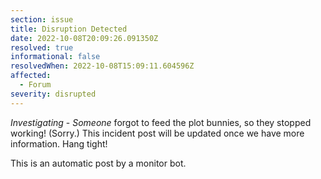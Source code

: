```yaml
---
section: issue
title: Disruption Detected
date: 2022-10-08T20:09:26.091350Z
resolved: true
informational: false
resolvedWhen: 2022-10-08T15:09:11.604596Z
affected:
  - Forum
severity: disrupted
---
```

*Investigating* - _Someone_ forgot to feed the plot bunnies, so they stopped working! (Sorry.) This incident post will be updated once we have more information. Hang tight!

This is an automatic post by a monitor bot.
        